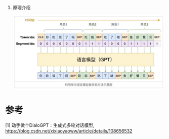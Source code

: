 1. 原理介绍

    ![](.02_大模型原理_images/单向语言模型示意图.png)

# 参考

[1] 动手做个DialoGPT：生成式多轮对话模型, https://blog.csdn.net/xixiaoyaoww/article/details/108656532